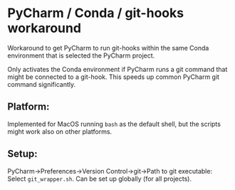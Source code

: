 # PyCharm / Conda / git-hooks workaround

Workaround to get PyCharm to run git-hooks within the same Conda environment that is selected the 
PyCharm project.

Only activates the Conda environment if PyCharm runs a git command that might be connected to a 
git-hook. This speeds up common PyCharm git command significantly. 

## Platform:

Implemented for MacOS running `bash` as the default shell, but the scripts might work also on 
other platforms.

## Setup:

PyCharm->Preferences->Version Control->git->Path to git executable: Select `git_wrapper.sh`. Can 
be set up globally (for all projects).

